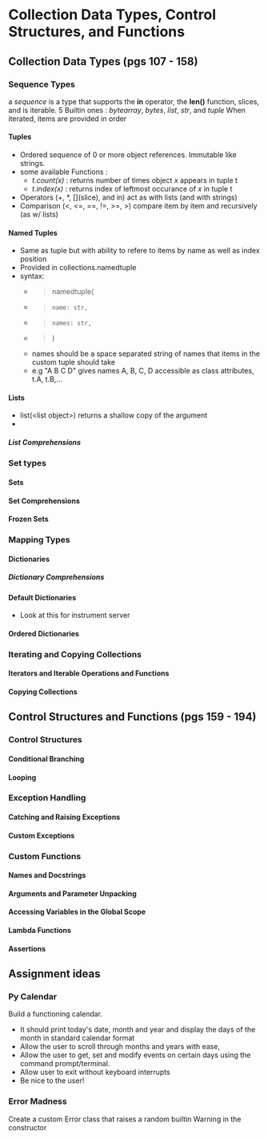 # Collection Data Types, Control Structures, and Functions


## Collection Data Types (pgs 107 - 158)
### Sequence Types
a _sequence_ is a type that supports the **in** operator, the **len()** function,
slices, and is iterable.
5 Builtin ones : *bytearray*, *bytes*, *list*, *str*, and *tuple*
When iterated, items are provided in order

#### Tuples
* Ordered sequence of 0 or more object references. Immutable like strings.
* some available Functions : 
    * *t.count(x)* : returns number of times object *x* appears in tuple t
    * *t.index(x)* : returns index of leftmost occurance of *x* in tuple t
* Operators (+, *, \[](slice), and in) act as with lists (and with strings)
* Comparison (<, <=, ==, !=, >=, >) compare item by item and recursively (as w/ lists)

#### Named Tuples
* Same as tuple but with ability to refere to items by name as well as index position
* Provided in collections.namedtuple
* syntax:
    * > namedtuple(
    * >     name: str,
    * >     names: str, 
    * >)
    * names should be a space separated string of names that items in the custom tuple should take 
    * e.g "A B C D" gives names A, B, C, D accessible as class attributes, t.A, t.B,...

#### Lists
* list(\<list object>) returns a shallow copy of the argument
* 
##### List Comprehensions

### Set types
#### Sets
#### Set Comprehensions
#### Frozen Sets

### Mapping Types
#### Dictionaries
##### Dictionary Comprehensions
#### Default Dictionaries 
* Look at this for instrument server
#### Ordered Dictionaries

### Iterating and Copying Collections
#### Iterators and Iterable Operations and Functions
#### Copying Collections


## Control Structures and Functions (pgs 159 - 194)

### Control Structures
#### Conditional Branching
#### Looping

### Exception Handling
#### Catching and Raising Exceptions
#### Custom Exceptions

### Custom Functions
#### Names and Docstrings
#### Arguments and Parameter Unpacking
#### Accessing Variables in the Global Scope
#### Lambda Functions
#### Assertions


## Assignment ideas

### Py Calendar
Build a functioning calendar. 
* It should print today's date, month and year and display
the days of the month in standard calendar format
* Allow the user to scroll through months and years with ease, 
* Allow the user to get, set and modify events on certain days using the command prompt/terminal.
* Allow user to exit without keyboard interrupts
* Be nice to the user!

### Error Madness
Create a custom Error class that raises a random builtin Warning in the constructor

### 